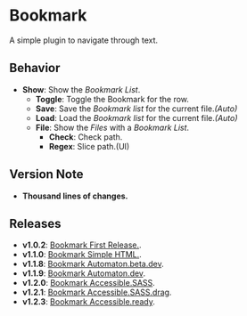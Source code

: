 # Bookmark

A simple plugin to navigate through text.

## Behavior

- **Show**: Show the *Bookmark List*.
 	- **Toggle**: Toggle the Bookmark for the row.
 	- **Save**: Save the *Bookmark list* for the current file.*(Auto)*
 	- **Load**: Load the *Bookmark list* for the current file.*(Auto)*
 	- **File**: Show the *Files* with a *Bookmark List*.
 		- **Check**: Check path.
 		- **Regex**: Slice path.(UI)

## Version Note

- **Thousand lines of changes.**

## Releases

- **v1.0.2**: [Bookmark First Release.](https://github.com/MarshallNekiu/Acode-Bookmark-Plugin/releases/tag/v1.0.2).
- **v1.1.0**: [Bookmark Simple HTML.](https://github.com/MarshallNekiu/Acode-Bookmark-Plugin/releases/tag/v1.1.0).
- **v1.1.8**: [Bookmark Automaton.beta.dev](https://github.com/MarshallNekiu/Acode-Bookmark-Plugin/releases/tag/v1.1.8).
- **v1.1.9**: [Bookmark Automaton.dev](https://github.com/MarshallNekiu/Acode-Bookmark-Plugin/releases/tag/v1.1.9).
- **v1.2.0**: [Bookmark Accessible.SASS](https://github.com/MarshallNekiu/Acode-Bookmark-Plugin/releases/tag/v1.2.0).
- **v1.2.1**: [Bookmark Accessible.SASS.drag](https://github.com/MarshallNekiu/Acode-Bookmark-Plugin/releases/tag/v1.2.1).
- **v1.2.3**: [Bookmark Accessible.ready](https://github.com/MarshallNekiu/Acode-Bookmark-Plugin/releases/tag/v1.2.3).